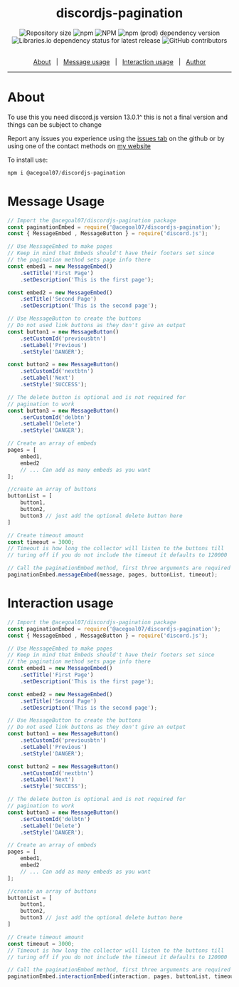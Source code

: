 <h1 align="center">discordjs-pagination</h1>
<div align="center">
    <img alt="Repository size" src="https://img.shields.io/github/repo-size/acegoal07/discordjs-pagination">
    <img alt="npm" src="https://img.shields.io/npm/v/@acegoal07/discordjs-pagination">
    <img alt="NPM" src="https://img.shields.io/npm/l/@acegoal07/discordjs-pagination">
    <img alt="npm (prod) dependency version" src="https://img.shields.io/npm/dependency-version/@acegoal07/discordjs-pagination/discord.js">
    <img alt="Libraries.io dependency status for latest release" src="https://img.shields.io/librariesio/release/npm/@acegoal07/discordjs-pagination">
    <img alt="GitHub contributors" src="https://img.shields.io/github/contributors/acegoal07/discordjs-pagination">
</div><br>
<p align="center">
    <a href="#about">About</a> &#xa0; | &#xa0; 
    <a href="#message">Message usage</a> &#xa0; | &#xa0; 
    <a href="#interaction">Interaction usage</a> &#xa0; | &#xa0; 
    <a href="https://github.com/acegoal07" target="_blank">Author</a>
</p>

---

<h1 id="about">About</h1>
To use this you need discord.js version 13.0.1^ this is not a final version and things can be subject to change

Report any issues you experience using the <a href="https://github.com/acegoal07/discordjs-pagination/issues">issues tab</a>  on the github or by using one of the contact methods on <a href="https://acegoal07.dev">my website</a>

To install use:
```js
npm i @acegoal07/discordjs-pagination
```

<h1 id="message">Message Usage</h1>

```js
// Import the @acegoal07/discordjs-pagination package
const paginationEmbed = require('@acegoal07/discordjs-pagination');
const { MessageEmbed , MessageButton } = require('discord.js');

// Use MessageEmbed to make pages
// Keep in mind that Embeds should't have their footers set since 
// the pagination method sets page info there
const embed1 = new MessageEmbed()
    .setTitle('First Page')
    .setDescription('This is the first page');

const embed2 = new MessageEmbed()
    .setTitle('Second Page')
    .setDescription('This is the second page');

// Use MessageButton to create the buttons
// Do not used link buttons as they don't give an output
const button1 = new MessageButton()
    .setCustomId('previousbtn')
    .setLabel('Previous')
    .setStyle('DANGER');

const button2 = new MessageButton()
    .setCustomId('nextbtn')
    .setLabel('Next')
    .setStyle('SUCCESS');

// The delete button is optional and is not required for
// pagination to work
const button3 = new MessageButton()
    .serCustomId('delbtn')
    .setLabel('Delete')
    .setStyle('DANGER');

// Create an array of embeds
pages = [
	embed1,
	embed2
    // ... Can add as many embeds as you want
];

//create an array of buttons
buttonList = [
    button1,
    button2,
    button3 // just add the optional delete button here
]

// Create timeout amount 
const timeout = 3000;
// Timeout is how long the collector will listen to the buttons till 
// turing off if you do not include the timeout it defaults to 120000

// Call the paginationEmbed method, first three arguments are required
paginationEmbed.messageEmbed(message, pages, buttonList, timeout);
```

<h1 id="interaction">Interaction usage</h1>

```js
// Import the @acegoal07/discordjs-pagination package
const paginationEmbed = require('@acegoal07/discordjs-pagination');
const { MessageEmbed , MessageButton } = require('discord.js');

// Use MessageEmbed to make pages
// Keep in mind that Embeds should't have their footers set since 
// the pagination method sets page info there
const embed1 = new MessageEmbed()
    .setTitle('First Page')
    .setDescription('This is the first page');

const embed2 = new MessageEmbed()
    .setTitle('Second Page')
    .setDescription('This is the second page');

// Use MessageButton to create the buttons
// Do not used link buttons as they don't give an output
const button1 = new MessageButton()
    .setCustomId('previousbtn')
    .setLabel('Previous')
    .setStyle('DANGER');

const button2 = new MessageButton()
    .setCustomId('nextbtn')
    .setLabel('Next')
    .setStyle('SUCCESS');

// The delete button is optional and is not required for
// pagination to work
const button3 = new MessageButton()
    .serCustomId('delbtn')
    .setLabel('Delete')
    .setStyle('DANGER');

// Create an array of embeds
pages = [
	embed1,
	embed2
    // ... Can add as many embeds as you want
];

//create an array of buttons
buttonList = [
    button1,
    button2,
    button3 // just add the optional delete button here
]

// Create timeout amount 
const timeout = 3000;
// Timeout is how long the collector will listen to the buttons till 
// turing off if you do not include the timeout it defaults to 120000

// Call the paginationEmbed method, first three arguments are required
paginationEmbed.interactionEmbed(interaction, pages, buttonList, timeout);
```